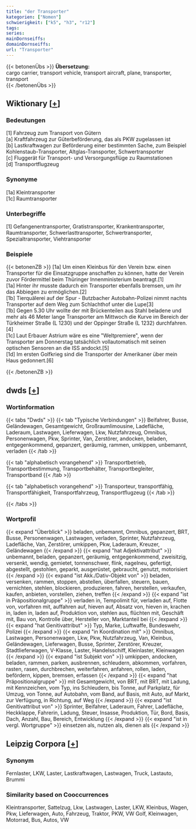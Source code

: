 ```yaml
---
title: "der Transporter"
kategorien: ["Nomen"]
schwierigkeit: ["k5", "h3", "r12"]
tags:
series:
mainDornseiffs:
domainDornseiffs:
url: "Transporter"
---
```


{{< betonenÜbs >}}
**Übersetzung:**  
cargo carrier, transport vehicle, transport aircraft, plane, transporter, transport  
{{< /betonenÜbs >}}

## Wiktionary [[+](https://de.wiktionary.org/wiki/Transporter)]

### Bedeutungen
[1] Fahrzeug zum Transport von Gütern  
[a] Kraftfahrzeug zur Güterbeförderung, das als PKW zugelassen ist  
[b] Lastkraftwagen zur Beförderung einer bestimmten Sache, zum Beispiel Kohlenstaub-Transporter, Altglas-Transporter, Schwertransporter  
[c] Fluggerät für Transport- und Versorgungsflüge zu Raumstationen  
[d] Transportflugzeug  

### Synonyme
[1a] Kleintransporter  
[1c] Raumtransporter  

### Unterbegriffe
[1] Gefangenentransporter, Gratistransporter, Krankentransporter, Raumtransporter, Schwerlasttransporter, Schwertransporter, Spezialtransporter, Viehtransporter  

### Beispiele
{{< betonenZB >}}
[1a] Um einen Kleinbus für den Verein bzw. einen Transporter für die Einsatzgruppe anschaffen zu können, hatte der Verein zuvor Fördermittel beim Thüringer Innenministerium beantragt.[1]  
[1a] Hinter ihr musste dadurch ein Transporter ebenfalls bremsen, um ihr das Abbiegen zu ermöglichen.[2]  
[1b] Tierquälerei auf der Spur - Butzbacher Autobahn-Polizei nimmt nachts Transporter auf dem Weg zum Schlachthof unter die Lupe[3]  
[1b] Gegen 5.30 Uhr wollte der mit Brückenteilen aus Stahl beladene und mehr als 46 Meter lange Transporter am Mittwoch die Kurve im Bereich der Türkheimer Straße (L 1230) und der Oppinger Straße (L 1232) durchfahren.[4]  
[1c] Laut Erbauer Astrium wäre es eine "Weltpremiere", wenn der Transporter am Donnerstag tatsächlich vollautomatisch mit seinen optischen Sensoren an die ISS andockt.[5]  
[1d] Im ersten Golfkrieg sind die Transporter der Amerikaner über mein Haus gedonnert.[6]  

{{< /betonenZB >}}


## dwds [[+](https://www.dwds.de/wb/Transporter)]

### Wortinformation
{{< tabs "Dwds" >}}
{{< tab "Typische Verbindungen" >}}
Beifahrer, Busse, Geländewagen, Gesamtgewicht, Großraumlimousine, Ladefläche, Laderaum, Lastwagen, Lieferwagen, Lkw, Nutzfahrzeug, Omnibus, Personenwagen, Pkw, Sprinter, Van, Zerstörer, andocken, beladen, entgegenkommend, gepanzert, geräumig, rammen, umkippen, unbemannt, verladen
{{< /tab >}}

{{< tab "alphabetisch vorangehend" >}}
Transportbetrieb, Transportbestimmung, Transportbehälter, Transportbegleiter, Transportband
{{< /tab >}}

{{< tab "alphabetisch vorangehend" >}}
Transporteur, transportfähig, Transportfähigkeit, Transportfahrzeug, Transportflugzeug
{{< /tab >}}

{{< /tabs >}}

### Wortprofil
{{< expand "Überblick" >}} beladen, unbemannt, Omnibus, gepanzert, BRT, Busse, Personenwagen, Lastwagen, verladen, Sprinter, Nutzfahrzeug, Ladefläche, Van, Zerstörer, umkippen, Pkw, Laderaum, Kreuzer, Geländewagen {{< /expand >}}
{{< expand "hat Adjektivattribut" >}} unbemannt, beladen, gepanzert, geräumig, entgegenkommend, zweisitzig, versenkt, wendig, gemietet, tonnenschwer, flink, nagelneu, gefertigt, abgestellt, gestohlen, geparkt, ausgerüstet, gebraucht, genutzt, motorisiert {{< /expand >}}
{{< expand "ist Akk./Dativ-Objekt von" >}} beladen, versenken, rammen, stoppen, abstellen, überfallen, steuern, bauen, vernichten, stehlen, blockieren, produzieren, fahren, herstellen, verkaufen, kaufen, anbieten, vorstellen, ziehen, treffen {{< /expand >}}
{{< expand "ist in Präpositionalgruppe" >}} verladen in, Tempolimit für, verladen auf, Flotte von, vorfahren mit, auffahren auf, hieven auf, Absatz von, hieven in, krachen in, laden in, laden auf, Produktion von, stehlen aus, flüchten mit, Geschäft mit, Bau von, Kontrolle über, Hersteller von, Marktanteil bei {{< /expand >}}
{{< expand "hat Genitivattribut" >}} Typ, Marke, Luftwaffe, Bundeswehr, Polizei {{< /expand >}}
{{< expand "in Koordination mit" >}} Omnibus, Lastwagen, Personenwagen, Lkw, Pkw, Nutzfahrzeug, Van, Kleinbus, Geländewagen, Lieferwagen, Busse, Sprinter, Zerstörer, Kreuzer, Stadtlieferwagen, V-Klasse, Laster, Handelsschiff, Kleinlaster, Kleinwagen {{< /expand >}}
{{< expand "ist Subjekt von" >}} umkippen, andocken, beladen, rammen, parken, ausbrennen, schleudern, abkommen, vorfahren, rasten, rasen, durchbrechen, weiterfahren, anfahren, rollen, laden, befördern, kippen, bremsen, erfassen {{< /expand >}}
{{< expand "hat Präpositionalgruppe" >}} mit Gesamtgewicht, von BRT, mit BRT, mit Ladung, mit Kennzeichen, vom Typ, ins Schleudern, bis Tonne, auf Parkplatz, für Umzug, von Tonne, auf Autobahn, vom Band, auf Basis, mit Auto, auf Markt, zur Verfügung, in Richtung, auf Weg {{< /expand >}}
{{< expand "ist Genitivattribut von" >}} Sprinter, Beifahrer, Laderaum, Fahrer, Ladefläche, Heckklappe, Fahrerin, Ladung, Steuer, Insasse, Produktion, Tür, Bord, Basis, Dach, Anzahl, Bau, Bereich, Entwicklung {{< /expand >}}
{{< expand "ist in vergl. Wortgruppe" >}} einsetzen als, nutzen als, dienen als {{< /expand >}}

## Leipzig Corpora [[+](https://corpora.uni-leipzig.de/en/res?word=Transporter&corpusId=deu_newscrawl-public_2018)]


### Synonym
Fernlaster, LKW, Laster, Lastkraftwagen, Lastwagen, Truck, Lastauto, Brummi


### Similarity based on Cooccurrences
Kleintransporter, Sattelzug, Lkw, Lastwagen, Laster, LKW, Kleinbus, Wagen, Pkw, Lieferwagen, Auto, Fahrzeug, Traktor, PKW, VW Golf, Kleinwagen, Motorrad, Bus, Autos, VW

